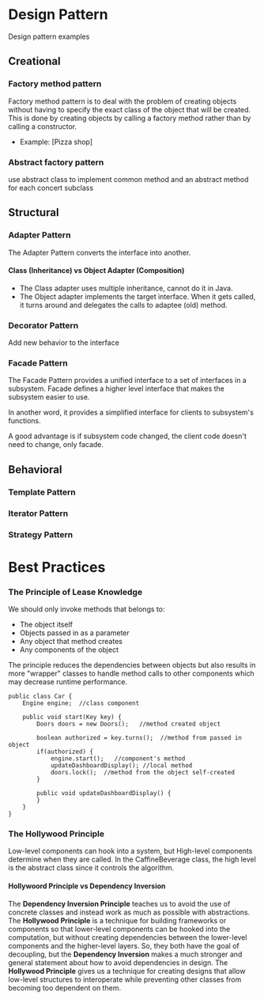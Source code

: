 # Design Pattern
Design pattern examples

## Creational
 
### Factory method pattern
Factory method pattern is to deal with the problem of creating objects without having to specify the exact class of the object that will be created. This is done by creating objects by calling a factory method rather than by calling a constructor.
  - Example: [Pizza shop]
 
### Abstract factory pattern
use abstract class to implement common method and an abstract method for each concert subclass


## Structural

### Adapter Pattern
The Adapter Pattern converts the interface into another.

#### Class (Inheritance) vs Object Adapter (Composition)
* The Class adapter uses multiple inheritance, cannot do it in Java. 
* The Object adapter implements the target interface. When it gets called, it turns around and delegates the calls to adaptee (old) method.

### Decorator Pattern
Add new behavior to the interface


### Facade Pattern
The Facade Pattern provides a unified interface to a set of interfaces in a subsystem. Facade defines a higher level interface that makes the subsystem easier to use. 

In another word, it provides a simplified interface for clients to subsystem's functions.

A good advantage is if subsystem code changed, the client code doesn't need to change, only facade.

## Behavioral

### Template Pattern

### Iterator Pattern

### Strategy Pattern

# Best Practices
### The Principle of Lease Knowledge
We should only invoke methods that belongs to:
* The object itself
* Objects passed in as a parameter
* Any object that method creates
* Any components of the object

The principle reduces the dependencies between objects but also results in more "wrapper" classes to handle method calls to other components which may decrease runtime performance. 

```
public class Car {
    Engine engine;  //class component
    
    public void start(Key key) {
        Doors doors = new Doors();   //method created object
        
        boolean authorized = key.turns();  //method from passed in object
        if(authorized) {
            engine.start();   //component's method
            updateDashboardDisplay(); //local method
            doors.lock();  //method from the object self-created
        }
        
        public void updateDashboardDisplay() {
        }
    }
}
```

### The Hollywood Principle
Low-level components can hook into a system, but High-level components determine when they are called. In the CaffineBeverage class, the high level is the abstract class since it controls the algorithm. 

#### Hollywoord Principle vs Dependency Inversion
The **Dependency Inversion Principle** teaches us to avoid the use of concrete classes and instead work as much as possible with abstractions. The **Hollywood Principle** is a technique for building frameworks or components so that lower-level components can be hooked into the computation, but without creating dependencies between the lower-level components and the higher-level layers. So, they both have the goal of decoupling, but the **Dependency Inversion** makes a much stronger and general statement about how to avoid dependencies in design. The **Hollywood Principle** gives us a technique for creating designs that allow low-level structures to interoperate while preventing other classes from becoming too dependent on them. 

